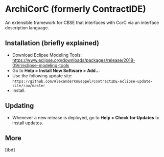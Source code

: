 # ArchiCorC (formerly ContractIDE)

An extensible framework for CBSE that interfaces with CorC via an interface description language.

## Installation (briefly explained)

* Download Eclipse Modeling Tools: https://www.eclipse.org/downloads/packages/release/2018-09/r/eclipse-modeling-tools
* Go to **Help > Install New Software > Add...**
* Use the following update site: `https://github.com/AlexanderKnueppel/ContractIDE-eclipse-update-site/raw/master`
* Install.

## Updating

* Whenever a new release is deployed, go to **Help > Check for Updates** to install updates.

## More
[tbd]
